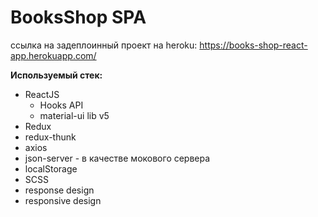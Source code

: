 # BooksShop SPA

ссылка на задеплоинный проект на heroku:
https://books-shop-react-app.herokuapp.com/

**Используемый стек:**
* ReactJS
  * Hooks API
  * material-ui lib v5
* Redux
* redux-thunk
* axios
* json-server - в качестве мокового сервера
* localStorage
* SCSS
* response design
* responsive design

